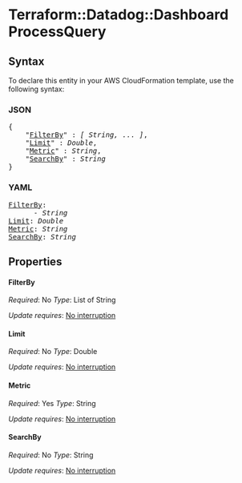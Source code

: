 # Terraform::Datadog::Dashboard ProcessQuery

## Syntax

To declare this entity in your AWS CloudFormation template, use the following syntax:

### JSON

<pre>
{
    "<a href="#filterby" title="FilterBy">FilterBy</a>" : <i>[ String, ... ]</i>,
    "<a href="#limit" title="Limit">Limit</a>" : <i>Double</i>,
    "<a href="#metric" title="Metric">Metric</a>" : <i>String</i>,
    "<a href="#searchby" title="SearchBy">SearchBy</a>" : <i>String</i>
}
</pre>

### YAML

<pre>
<a href="#filterby" title="FilterBy">FilterBy</a>: <i>
      - String</i>
<a href="#limit" title="Limit">Limit</a>: <i>Double</i>
<a href="#metric" title="Metric">Metric</a>: <i>String</i>
<a href="#searchby" title="SearchBy">SearchBy</a>: <i>String</i>
</pre>

## Properties

#### FilterBy

_Required_: No
_Type_: List of String

_Update requires_: [No interruption](https://docs.aws.amazon.com/AWSCloudFormation/latest/UserGuide/using-cfn-updating-stacks-update-behaviors.html#update-no-interrupt)

#### Limit

_Required_: No
_Type_: Double

_Update requires_: [No interruption](https://docs.aws.amazon.com/AWSCloudFormation/latest/UserGuide/using-cfn-updating-stacks-update-behaviors.html#update-no-interrupt)

#### Metric

_Required_: Yes
_Type_: String

_Update requires_: [No interruption](https://docs.aws.amazon.com/AWSCloudFormation/latest/UserGuide/using-cfn-updating-stacks-update-behaviors.html#update-no-interrupt)

#### SearchBy

_Required_: No
_Type_: String

_Update requires_: [No interruption](https://docs.aws.amazon.com/AWSCloudFormation/latest/UserGuide/using-cfn-updating-stacks-update-behaviors.html#update-no-interrupt)

